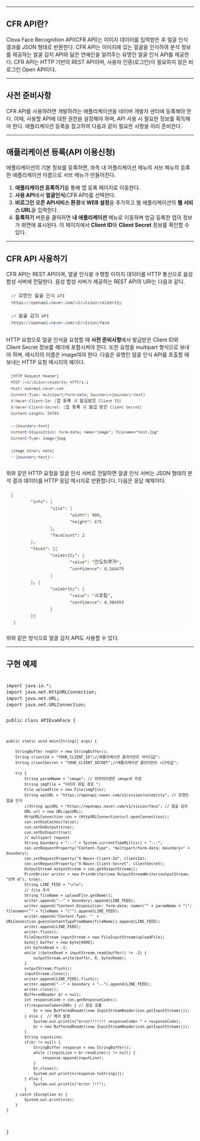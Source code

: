 ***

## CFR API란?

Clova Face Recognition API(CFR API)는 이미지 데이터를 입력받은 후 얼굴 인식 결과를 JSON 형태로 반환한다. CFR API는 이미지에 있는 얼굴을 인식하여 분석 정보를 제공하는 얼굴 감지 API와 닮은 연예인을 알려주는 유명인 얼굴 인식 API를 제공한다. CFR API는 HTTP 기반의 REST API이며, 사용자 인증(로그인)이 필요하지 않은 비로그인 Open API이다.

***
## 사전 준비사항

CFR API를 사용하려면 개발하려는 애플리케이션을 네이버 개발자 센터에 등록해야 한다. 이때, 사용할 API에 대한 권한을 설정해야 하며, API 사용 시 필요한 정보를 획득해야 한다. 애플리케이션 등록을 참고하여 다음과 같이 필요한 사항을 미리 준비한다.

---

## 애플리케이션 등록(API 이용신청)

애플리케이션의 기본 정보를 등록하면, 좌측 내 어플리케이션 메뉴의 서브 메뉴의 등록한 애플리케이션 이름으로 서브 메뉴가 만들어진다.


1. **애플리케이션 등록하기**를 통해 앱 등록 페이지로 이동한다.
2. **사용 API**에서 **얼굴인식**(CFR API)를 선택한다.
3. **비로그인 오픈 API서비스 환경**에 **WEB 설정**을 추가하고 웹 애플리케이션의 **웹 서비스 URL**을 입력한다.
4. **등록하기** 버튼을 클릭하면 **내 애플리케이션** 메뉴로 이동하며 방금 등록한 앱의 정보가 화면에 표시된다. 이 페이지에서 **Client ID**와 **Client Secret** 정보를 확인할 수 있다.

***

## CFR API 사용하기

CFR API는 REST API이며, 얼굴 인식을 수행할 이미지 데이터를 HTTP 통신으로 음성 합성 서버에 전달한다. 음성 합성 서버가 제공하는 REST API의 URI는 다음과 같다.

![CFR1](./img/CFR1.png)

HTTP 요청으로 얼굴 인식을 요청할 때 **사전 준비사항**에서 발급받은 Client ID와 Client Secret 정보를 헤더에 포함시켜야 한다. 또한 요청을 multipart 형식으로 보내야 하며, 메시지의 이름은 image여야 한다. 다음은 유명인 얼굴 인식 API를 호출할 때 보내는 HTTP 요청 메시지의 예이다.

![CFR2](./img/CFR2.png)

위와 같은 HTTP 요청을 얼굴 인식 서버로 전달하면 얼굴 인식 서버는 JSON 형태의 분석 결과 데이터를 HTTP 응답 메시지로 반환합니다. 다음은 응답 예제이다.

![CFR3](./img/CFR3.png)

위와 같은 방식으로 얼굴 감지 API도 사용할 수 있다.

***

## 구현 예제

<code>
import java.io.*;
import java.net.HttpURLConnection;
import java.net.URL;
import java.net.URLConnection;

public class APIExamFace {

    public static void main(String[] args) {

        StringBuffer reqStr = new StringBuffer();
        String clientId = "YOUR_CLIENT_ID";//애플리케이션 클라이언트 아이디값";
        String clientSecret = "YOUR_CLIENT_SECRET";//애플리케이션 클라이언트 시크릿값";

        try {
            String paramName = "image"; // 파라미터명은 image로 지정
            String imgFile = "이미지 파일 경로 ";
            File uploadFile = new File(imgFile);
            String apiURL = "https://openapi.naver.com/v1/vision/celebrity"; // 유명인 얼굴 인식
            //String apiURL = "https://openapi.naver.com/v1/vision/face"; // 얼굴 감지
            URL url = new URL(apiURL);
            HttpURLConnection con = (HttpURLConnection)url.openConnection();
            con.setUseCaches(false);
            con.setDoOutput(true);
            con.setDoInput(true);
            // multipart request
            String boundary = "---" + System.currentTimeMillis() + "---";
            con.setRequestProperty("Content-Type", "multipart/form-data; boundary=" + boundary);
            con.setRequestProperty("X-Naver-Client-Id", clientId);
            con.setRequestProperty("X-Naver-Client-Secret", clientSecret);
            OutputStream outputStream = con.getOutputStream();
            PrintWriter writer = new PrintWriter(new OutputStreamWriter(outputStream, "UTF-8"), true);
            String LINE_FEED = "\r\n";
            // file 추가
            String fileName = uploadFile.getName();
            writer.append("--" + boundary).append(LINE_FEED);
            writer.append("Content-Disposition: form-data; name=\"" + paramName + "\"; filename=\"" + fileName + "\"").append(LINE_FEED);
            writer.append("Content-Type: "  + URLConnection.guessContentTypeFromName(fileName)).append(LINE_FEED);
            writer.append(LINE_FEED);
            writer.flush();
            FileInputStream inputStream = new FileInputStream(uploadFile);
            byte[] buffer = new byte[4096];
            int bytesRead = -1;
            while ((bytesRead = inputStream.read(buffer)) != -1) {
                outputStream.write(buffer, 0, bytesRead);
            }
            outputStream.flush();
            inputStream.close();
            writer.append(LINE_FEED).flush();
            writer.append("--" + boundary + "--").append(LINE_FEED);
            writer.close();
            BufferedReader br = null;
            int responseCode = con.getResponseCode();
            if(responseCode==200) { // 정상 호출
                br = new BufferedReader(new InputStreamReader(con.getInputStream()));
            } else {  // 에러 발생
                System.out.println("error!!!!!!! responseCode= " + responseCode);
                br = new BufferedReader(new InputStreamReader(con.getInputStream()));
            }
            String inputLine;
            if(br != null) {
                StringBuffer response = new StringBuffer();
                while ((inputLine = br.readLine()) != null) {
                    response.append(inputLine);
                }
                br.close();
                System.out.println(response.toString());
            } else {
                System.out.println("error !!!");
            }
        } catch (Exception e) {
            System.out.println(e);
        }
    }
}
</code>
